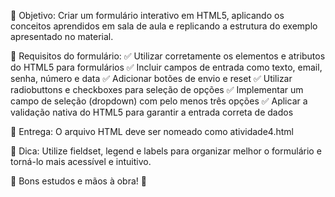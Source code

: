🎯 Objetivo:
Criar um formulário interativo em HTML5, aplicando os conceitos aprendidos em sala de aula e replicando a estrutura do exemplo apresentado no material.

📑 Requisitos do formulário:
✅ Utilizar corretamente os elementos e atributos do HTML5 para formulários
✅ Incluir campos de entrada como texto, email, senha, número e data
✅ Adicionar botões de envio e reset
✅ Utilizar radiobuttons e checkboxes para seleção de opções
✅ Implementar um campo de seleção (dropdown) com pelo menos três opções
✅ Aplicar a validação nativa do HTML5 para garantir a entrada correta de dados

📂 Entrega:
O arquivo HTML deve ser nomeado como atividade4.html

🔗 Dica: Utilize fieldset, legend e labels para organizar melhor o formulário e torná-lo mais acessível e intuitivo.

📢 Bons estudos e mãos à obra! 🚀